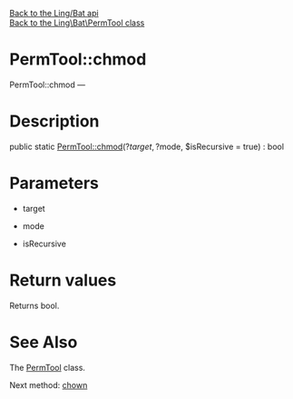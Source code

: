 [Back to the Ling/Bat api](https://github.com/lingtalfi/Bat/blob/master/doc/api/Ling/Bat.md)<br>
[Back to the Ling\Bat\PermTool class](https://github.com/lingtalfi/Bat/blob/master/doc/api/Ling/Bat/PermTool.md)


PermTool::chmod
================



PermTool::chmod — 




Description
================


public static [PermTool::chmod](https://github.com/lingtalfi/Bat/blob/master/doc/api/Ling/Bat/PermTool/chmod.md)(?$target, ?$mode, $isRecursive = true) : bool









Parameters
================


- target

    

- mode

    

- isRecursive

    


Return values
================

Returns bool.








See Also
================

The [PermTool](https://github.com/lingtalfi/Bat/blob/master/doc/api/Ling/Bat/PermTool.md) class.

Next method: [chown](https://github.com/lingtalfi/Bat/blob/master/doc/api/Ling/Bat/PermTool/chown.md)<br>

